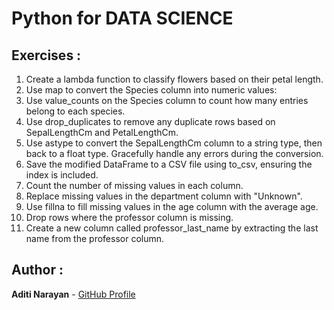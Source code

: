 # Python for DATA SCIENCE

## Exercises : 

1. Create a lambda function to classify flowers based on their petal length.
2. Use map to convert the Species column into numeric values:
3. Use value_counts on the Species column to count how many entries belong to each species.
4. Use drop_duplicates to remove any duplicate rows based on SepalLengthCm and PetalLengthCm.
5. Use astype to convert the SepalLengthCm column to a string type, then back to a float type. Gracefully handle any errors during the conversion.
6. Save the modified DataFrame to a CSV file using to_csv, ensuring the index is included.
7. Count the number of missing values in each column.
8. Replace missing values in the department column with "Unknown".
9. Use fillna to fill missing values in the age column with the average age.
10. Drop rows where the professor column is missing.
11. Create a new column called professor_last_name by extracting the last name from the professor column.

## Author :

   **Aditi Narayan** - [GitHub Profile](https://github.com/aditinarayann/aditinarayann.git)
